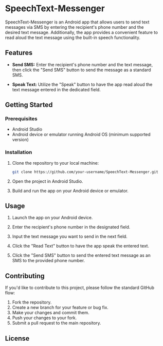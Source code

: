# SpeechText-Messenger

SpeechText-Messenger is an Android app that allows users to send text messages via SMS by entering the recipient's phone number and the desired text message. Additionally, the app provides a convenient feature to read aloud the text message using the built-in speech functionality.

## Features

- **Send SMS:** Enter the recipient's phone number and the text message, then click the "Send SMS" button to send the message as a standard SMS.

- **Speak Text:** Utilize the "Speak" button to have the app read aloud the text message entered in the dedicated field.

## Getting Started

### Prerequisites

- Android Studio
- Android device or emulator running Android OS (minimum supported version)

### Installation

1. Clone the repository to your local machine:

    ```bash
    git clone https://github.com/your-username/SpeechText-Messenger.git
    ```

2. Open the project in Android Studio.

3. Build and run the app on your Android device or emulator.

## Usage

1. Launch the app on your Android device.

2. Enter the recipient's phone number in the designated field.

3. Input the text message you want to send in the next field.

4. Click the "Read Text" button to have the app speak the entered text.

5. Click the "Send SMS" button to send the entered text message as an SMS to the provided phone number.

## Contributing

If you'd like to contribute to this project, please follow the standard GitHub flow:

1. Fork the repository.
2. Create a new branch for your feature or bug fix.
3. Make your changes and commit them.
4. Push your changes to your fork.
5. Submit a pull request to the main repository.

## License




